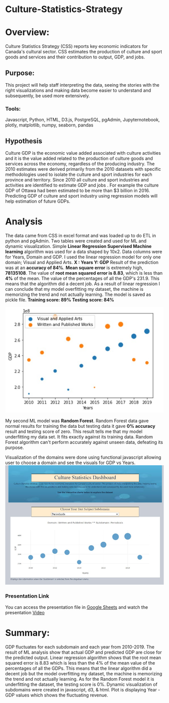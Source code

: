 # Culture-Statistics-Strategy
# Overview: 
Culture Statistics Strategy (CSS) reports key economic indicators for Canada's cultural sector. CSS estimates the production of culture and sport goods and services and their contribution to output, GDP, and jobs.
## Purpose: 
This project will help staff interpreting the data, seeing the stories with the right visualizations and making data become easier to understand and subsequently, be used more extensively.

### Tools: 
Javascript, Python, HTML, D3.js, PostgreSQL, pgAdmin, Jupyternotebook, plotly, matplotlib, numpy, seaborn, pandas
## Hypothesis
Culture GDP is the economic value added associated with culture activities and it is the value added related to the production of culture goods and services across the economy, regardless of the producing industry. The 2010 estimates were derived primarily from the 2010 datasets with specific methodologies used to isolate the culture and sport industries for each province and territory. Since 2010 all culture and sport industries and activities are identified to estimate GDP and jobs . For example the culture GDP of Ottawa had been estimated to be more than $3 billion in 2016. Predicting GDP of culture and sport industry using regression models will help estimation of future GDPs.
# Analysis
The data came from CSS in excel format and was loaded up to do ETL in python and pgAdmin. Two tables were created and used for ML and dynamic visualization. Simple __Linear Regression Supervised Machine learning__ algorithm was used for a data shaped by 10x2. Data columns were for Years, Domain and GDP. I used the linear regression model for only one domain; Visual and Applied Arts.
__X : Years 	Y: GDP__
Result of the prediction was at an __accuracy of 84%__. __Mean square error__ is extremely high, __78135108__.  The value of __root mean squared error is 8.83__, which is less than __4%__ of the mean. The value of the percentages of all the GDP's 231.9. This means that the algorithm did a decent job. As a result of linear regression I can conclude that my model overfitting my dataset, the machine is memorizing the trend and not actually learning. The model is saved as pickle file.
__Training score: 89%       Testing score: 84%__

![This image shows the plots](static/images/plot_arts_writtenworks.jpg)

 My second ML model was __Random Forest__. 
  Random Forest data gave normal results for training the data but testing data it gave __0% accuracy__ result and testing score of zero.
  This result tells me that my model underfitting my data set. It fits exactly against its training data. Random Forest algorithm can't perform accurately against unseen data, defeating its purpose.
  
Visualization of the domains were done using functional javascript allowing user to choose a domain and see the visuals for GDP vs Years.
![This image shows the dynamic plots created in javascript](static/images/html_page.jpg)

### Presentation Link
You can access the presentation file in [Google Sheets](https://docs.google.com/presentation/d/1eykUAEVyZOpPEXRaDuh3WofGQ5-t2zRm/edit?usp=sharing&ouid=115735941734879015175&rtpof=true&sd=true)
and watch the presentation [Video](https://drive.google.com/file/d/138MKXh4yEpzRTTlMdoUjbVFyI4UyR4ji/view?usp=sharing)

# Summary: 
GDP fluctuates for each subdomain and each year from 2010-2019. The result of ML analysis show that actual GDP and predicted GDP are close for the predicted output. Linear regression algorithm shows that the root mean squared error is 8.83 which is less than the 4% of the mean value of the percentages of all the GDPs. This means that the linear algorithm did a decent job but the model overfitting my dataset, the machine is memorizing the trend and not actually learning. As for the Random Forest model it is underfitting the dataset, the testing score is 0%. Dynamic visualization of subdomains were created in javascript, d3, & html. Plot is displaying Year - GDP values which shows the fluctuating revenue.

